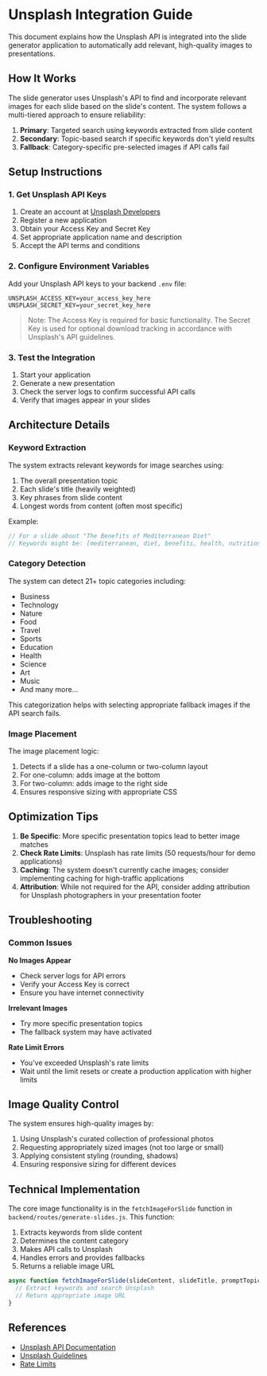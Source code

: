 # Unsplash Integration Guide

This document explains how the Unsplash API is integrated into the slide generator application to automatically add relevant, high-quality images to presentations.

## How It Works

The slide generator uses Unsplash's API to find and incorporate relevant images for each slide based on the slide's content. The system follows a multi-tiered approach to ensure reliability:

1. **Primary**: Targeted search using keywords extracted from slide content
2. **Secondary**: Topic-based search if specific keywords don't yield results
3. **Fallback**: Category-specific pre-selected images if API calls fail

## Setup Instructions

### 1. Get Unsplash API Keys

1. Create an account at [Unsplash Developers](https://unsplash.com/developers)
2. Register a new application
3. Obtain your Access Key and Secret Key
4. Set appropriate application name and description
5. Accept the API terms and conditions

### 2. Configure Environment Variables

Add your Unsplash API keys to your backend `.env` file:

```
UNSPLASH_ACCESS_KEY=your_access_key_here
UNSPLASH_SECRET_KEY=your_secret_key_here
```

> Note: The Access Key is required for basic functionality. The Secret Key is used for optional download tracking in accordance with Unsplash's API guidelines.

### 3. Test the Integration

1. Start your application
2. Generate a new presentation
3. Check the server logs to confirm successful API calls
4. Verify that images appear in your slides

## Architecture Details

### Keyword Extraction

The system extracts relevant keywords for image searches using:

1. The overall presentation topic
2. Each slide's title (heavily weighted)
3. Key phrases from slide content
4. Longest words from content (often most specific)

Example:
```javascript
// For a slide about "The Benefits of Mediterranean Diet"
// Keywords might be: [mediterranean, diet, benefits, health, nutrition]
```

### Category Detection

The system can detect 21+ topic categories including:

- Business
- Technology
- Nature
- Food
- Travel
- Sports
- Education
- Health
- Science
- Art
- Music
- And many more...

This categorization helps with selecting appropriate fallback images if the API search fails.

### Image Placement

The image placement logic:

1. Detects if a slide has a one-column or two-column layout
2. For one-column: adds image at the bottom
3. For two-column: adds image to the right side
4. Ensures responsive sizing with appropriate CSS

## Optimization Tips

1. **Be Specific**: More specific presentation topics lead to better image matches
2. **Check Rate Limits**: Unsplash has rate limits (50 requests/hour for demo applications)
3. **Caching**: The system doesn't currently cache images; consider implementing caching for high-traffic applications
4. **Attribution**: While not required for the API, consider adding attribution for Unsplash photographers in your presentation footer

## Troubleshooting

### Common Issues

**No Images Appear**
- Check server logs for API errors
- Verify your Access Key is correct
- Ensure you have internet connectivity

**Irrelevant Images**
- Try more specific presentation topics
- The fallback system may have activated

**Rate Limit Errors**
- You've exceeded Unsplash's rate limits
- Wait until the limit resets or create a production application with higher limits

## Image Quality Control

The system ensures high-quality images by:

1. Using Unsplash's curated collection of professional photos
2. Requesting appropriately sized images (not too large or small)
3. Applying consistent styling (rounding, shadows)
4. Ensuring responsive sizing for different devices

## Technical Implementation

The core image functionality is in the `fetchImageForSlide` function in `backend/routes/generate-slides.js`. This function:

1. Extracts keywords from slide content
2. Determines the content category
3. Makes API calls to Unsplash
4. Handles errors and provides fallbacks
5. Returns a reliable image URL

```javascript
async function fetchImageForSlide(slideContent, slideTitle, promptTopic) {
  // Extract keywords and search Unsplash
  // Return appropriate image URL
}
```

## References

- [Unsplash API Documentation](https://unsplash.com/documentation)
- [Unsplash Guidelines](https://help.unsplash.com/en/articles/2511315-guideline-attribution)
- [Rate Limits](https://help.unsplash.com/en/articles/3887947-rate-limiting) 